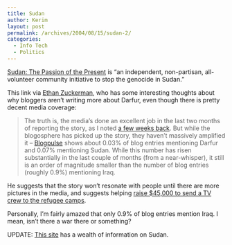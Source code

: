 ```yaml
---
title: Sudan
author: Kerim
layout: post
permalink: /archives/2004/08/15/sudan-2/
categories:
  - Info Tech
  - Politics
---
```

<a href="http://www.passionofthepresent.org/" onclick="_gaq.push(['_trackEvent', 'outbound-article', 'http://www.passionofthepresent.org/', 'Sudan: The Passion of the Present']);" >Sudan: The Passion of the Present</a> is &#8220;an independent, non-partisan, all-volunteer community initiative to stop the genocide in Sudan.&#8221;

This link via <a href="http://blogs.law.harvard.edu/ethan/2004/08/11#a283" onclick="_gaq.push(['_trackEvent', 'outbound-article', 'http://blogs.law.harvard.edu/ethan/2004/08/11#a283', 'Ethan Zuckerman']);" >Ethan Zuckerman</a>, who has some interesting thoughts about why bloggers aren&#8217;t writing more about Darfur, even though there is pretty decent media coverage:

> The truth is, the media&#8217;s done an excellent job in the last two months of reporting the story, as I noted <a href="http://blogs.law.harvard.edu/ethan/2004/07/21" onclick="_gaq.push(['_trackEvent', 'outbound-article', 'http://blogs.law.harvard.edu/ethan/2004/07/21', 'a few weeks back']);" >a few weeks back</a>. But while the blogosphere has picked up the story, they haven&#8217;t massively amplified it &#8211; <a href="http://www.blogpulse.com/trends.html" onclick="_gaq.push(['_trackEvent', 'outbound-article', 'http://www.blogpulse.com/trends.html', 'Blogpulse']);" >Blogpulse</a> shows about 0.03% of blog entries mentioning Darfur and 0.07% mentioning Sudan. While this number has risen substantially in the last couple of months (from a near-whisper), it still is an order of magnitude smaller than the number of blog entries (roughly 0.9%) mentioning Iraq.

He suggests that the story won&#8217;t resonate with people until there are more pictures in the media, and suggests helping <a href="http://www.faithfulamerica.org/" onclick="_gaq.push(['_trackEvent', 'outbound-article', 'http://www.faithfulamerica.org/', 'raise $45,000 to send a TV crew to the refugee camps']);" >raise $45,000 to send a TV crew to the refugee camps</a>.

Personally, I&#8217;m fairly amazed that only 0.9% of blog entries mention Iraq. I mean, isn&#8217;t there a war there or something?

UPDATE: <a href="http://sora.akm.net.au/research.php" onclick="_gaq.push(['_trackEvent', 'outbound-article', 'http://sora.akm.net.au/research.php', 'This site']);" >This site</a> has a wealth of information on Sudan.

